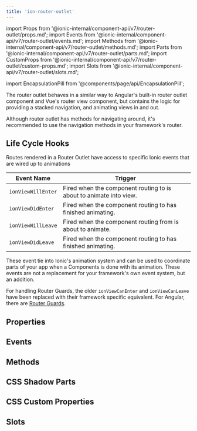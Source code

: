 ```yaml
---
title: 'ion-router-outlet'
---
```


import Props from '@ionic-internal/component-api/v7/router-outlet/props.md';
import Events from '@ionic-internal/component-api/v7/router-outlet/events.md';
import Methods from '@ionic-internal/component-api/v7/router-outlet/methods.md';
import Parts from '@ionic-internal/component-api/v7/router-outlet/parts.md';
import CustomProps from '@ionic-internal/component-api/v7/router-outlet/custom-props.md';
import Slots from '@ionic-internal/component-api/v7/router-outlet/slots.md';

import EncapsulationPill from '@components/page/api/EncapsulationPill';

<EncapsulationPill type="shadow" />

The router outlet behaves in a similar way to Angular's built-in router outlet component and Vue's router view component, but contains the logic for providing a stacked navigation, and animating views in and out.

Although router outlet has methods for navigating around, it's recommended to use the navigation methods in your framework's router.

## Life Cycle Hooks

Routes rendered in a Router Outlet have access to specific Ionic events that are wired up to animations

| Event Name         | Trigger                                                            |
| ------------------ | ------------------------------------------------------------------ |
| `ionViewWillEnter` | Fired when the component routing to is about to animate into view. |
| `ionViewDidEnter`  | Fired when the component routing to has finished animating.        |
| `ionViewWillLeave` | Fired when the component routing from is about to animate.         |
| `ionViewDidLeave`  | Fired when the component routing to has finished animating.        |

These event tie into Ionic's animation system and can be used to coordinate parts of your app when a Components is done with its animation. These events are not a replacement for your framework's own event system, but an addition.

For handling Router Guards, the older `ionViewCanEnter` and `ionViewCanLeave` have been replaced with their framework specific equivalent. For Angular, there are [Router Guards](https://angular.io/guide/router#milestone-5-route-guards).

## Properties

<Props />

## Events

<Events />

## Methods

<Methods />

## CSS Shadow Parts

<Parts />

## CSS Custom Properties

<CustomProps />

## Slots

<Slots />

